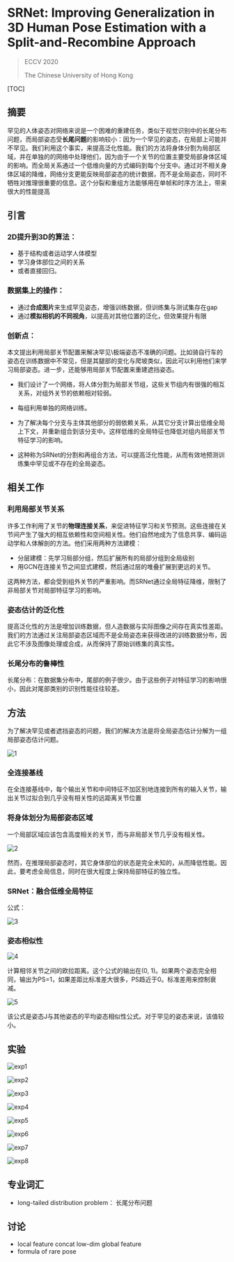 # SRNet: Improving Generalization in 3D Human Pose Estimation with a Split-and-Recombine Approach

> ECCV 2020
>
> The Chinese University of Hong Kong

[TOC]

## 摘要

罕见的人体姿态对网络来说是一个困难的重建任务，类似于视觉识别中的长尾分布问题，而局部姿态受**长尾问题**的影响较小：因为一个罕见的姿态，在局部上可能并不罕见。我们利用这个事实，来提高泛化性能。我们的方法将身体分割为局部区域，并在单独的的网络中处理他们，因为由于一个关节的位置主要受局部身体区域的影响。而全局关系通过一个低维向量的方式编码到每个分支中。通过对不相关身体区域的降维，网络分支更能反映局部姿态的统计数据，而不是全局姿态，同时不牺牲对推理很重要的信息。这个分裂和重组方法能够用在单帧和时序方法上，带来很大的性能提高

## 引言

### 2D提升到3D的算法：

- 基于结构或者运动学人体模型
- 学习身体部位之间的关系
- 或者直接回归。

### 数据集上的操作：

- 通过**合成图片**来生成罕见姿态，增强训练数据，但训练集与测试集存在gap
- 通过**模拟相机的不同视角**，以提高对其他位置的泛化，但效果提升有限

### 创新点：

本文提出利用局部关节配置来解决罕见\极端姿态不准确的问题。比如骑自行车的姿态在训练数据中不常见，但是其腿部的变化与爬坡类似，因此可以利用他们来学习局部姿态。进一步，还能够用局部关节配置来重建遮挡姿态。

- 我们设计了一个网络，将人体分割为局部关节组，这些关节组内有很强的相互关系，对组外关节的依赖相对较弱。

- 每组利用单独的网络训练。

- 为了解决每个分支与主体其他部分的弱依赖关系，从其它分支计算出低维全局上下文，并重新组合到该分支中。这样低维的全局特征也降低对组内局部关节特征学习的影响。

- 这种称为SRNet的分割和再组合方法，可以提高泛化性能，从而有效地预测训练集中罕见或不存在的全局姿态。

## 相关工作

### 利用局部关节关系

许多工作利用了关节的**物理连接关系**，来促进特征学习和关节预测。这些连接在关节间产生了强大的相互依赖性和空间相关性。他们自然地成为了信息共享、编码运动学和人体解剖的方法。他们采用两种方法建模：

- 分层建模：先学习局部分组，然后扩展所有的局部分组到全局级别
- 用GCN在连接关节之间显式建模，然后通过层的堆叠扩展到更远的关节。

这两种方法，都会受到组外关节的严重影响。而SRNet通过全局特征降维，限制了非局部关节对局部特征学习的影响。

### 姿态估计的泛化性

提高泛化性的方法是增加训练数据，但人造数据与实际图像之间存在真实性差距。我们的方法通过关注局部姿态区域而不是全局姿态来获得改进的训练数据分布，因此它不涉及图像处理或合成，从而保持了原始训练集的真实性。

### 长尾分布的鲁棒性

长尾分布：在数据集分布中，尾部的例子很少。由于这些例子对特征学习的影响很小，因此对尾部类别的识别性能往往较差。

## 方法

为了解决罕见或者遮挡姿态的问题，我们的解决方法是将全局姿态估计分解为一组局部姿态估计问题。

![1](1.png)

### 全连接基线

在全连接基线中，每个输出关节和中间特征不加区别地连接到所有的输入关节，输出关节过拟合到几乎没有相关性的远距离关节位置

### 将身体划分为局部姿态区域

一个局部区域应该包含高度相关的关节，而与非局部关节几乎没有相关性。

![2](2.png)

然而，在推理局部姿态时，其它身体部位的状态是完全未知的，从而降低性能。因此，要考虑全局信息，同时在很大程度上保持局部特征的独立性。

### SRNet：融合低维全局特征

公式：

![3](3.png)

### 姿态相似性

![4](4.png)

计算相邻关节之间的欧拉距离。这个公式的输出在(0, 1)。如果两个姿态完全相同，输出为PS=1，如果差距比标准差大很多，PS趋近于0。标准差用来控制衰减。

![5](5.png)

该公式是姿态J与其他姿态的平均姿态相似性公式。对于罕见的姿态来说，该值较小。

## 实验

![exp1](exp1.png)

![exp2](exp2.png)

![exp3](exp3.png)

![exp4](exp4.png)

![exp5](exp5.png)

![exp6](exp6.png)

![exp7](exp7.png)

![exp8](exp8.png)

## 专业词汇

- long-tailed distribution problem： 长尾分布问题

## 讨论

- local feature concat low-dim global feature
- formula of rare pose



